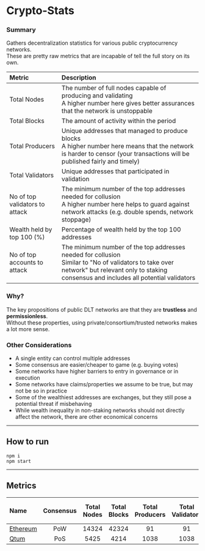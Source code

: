 # Crypto-Stats

### Summary
Gathers decentralization statistics for various public cryptocurrency networks.<br/>
These are pretty raw metrics that are incapable of tell the full story on its own.<br/>

|Metric|Description|
|:---|:---|
|Total Nodes|The number of full nodes capable of producing and validating<br/>A higher number here gives better assurances that the network is unstoppable|
|Total Blocks|The amount of activity within the period|
|Total Producers|Unique addresses that managed to produce blocks<br/>A higher number here means that the network is harder to censor (your transactions will be published fairly and timely)|
|Total Validators|Unique addresses that participated in validation|
|No of top validators to attack|The minimum number of the top addresses needed for collusion<br/>A higher number here helps to guard against network attacks (e.g. double spends, network stoppage)|
|Wealth held by top 100 (%)|Percentage of wealth held by the top 100 addresses|
|No of top accounts to attack|The minimum number of the top addresses needed for collusion<br/>Similar to "No of validators to take over network" but relevant only to staking consensus and includes all potential validators|

### Why?
The key propositions of public DLT networks are that they are **trustless** and **permissionless**.<br/>
Without these properties, using private/consortium/trusted networks makes a lot more sense.<br/>

### Other Considerations
- A single entity can control multiple addresses<br/>
- Some consensus are easier/cheaper to game (e.g. buying votes)<br/>
- Some networks have higher barriers to entry in governance or in execution<br/>
- Some networks have claims/properties we assume to be true, but may not be so in practice<br/>
- Some of the wealthiest addresses are exchanges, but they still pose a potential threat if misbehaving<br/>
- While wealth inequality in non-staking networks should not directly affect the network, there are other economical concerns<br/>

---
## How to run
`npm i`<br/>
`npm start`<br/>

---
## Metrics

|Name|Consensus|Total Nodes|Total Blocks|Total Producers|Total Validators|No of top validators to attack|Wealth held by top 100|No of top accounts to attack|
|:---|:---:|:---:|:---:|:---:|:---:|:---:|:---:|:---:|
|[Ethereum](summaries/ethereum.summary.md)|PoW|14324|42324|91|91|3|37.05%|-|
|[Qtum](summaries/qtum.summary.md)|PoS|5425|4214|1038|1038|28|78.00%|20|

